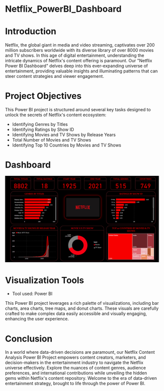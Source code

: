 # Netflix_PowerBI_Dashboard
<h1><a name="introduction">Introduction</a></h1>
<p>Netflix, the global giant in media and video streaming, captivates over 200 million subscribers worldwide with its diverse library of over 8000 movies and TV shows. In this age of digital entertainment, understanding the intricate dynamics of Netflix's content offering is paramount. Our "Netflix  Power BI Dashboard" delves deep into this ever-expanding universe of entertainment, providing valuable insights and illuminating patterns that can steer content strategies and viewer engagement.</p>
<h1><a name="projectobjectives">Project Objectives</a></h1>
<p>This Power BI project is structured around several key tasks designed to unlock the secrets of Netflix's content ecosystem:</p>
<ul>
  <li>Identifying Genres by Titles</li>
  <li>Identifying Ratings by Show ID</li>
  <li> Identifying Movies and TV Shows by Release Years</li>
  <li>Total Number of Movies and TV Shows</li>
  <li> Identifying Top 10 Countries by Movies and TV Shows</li>
</ul>
<h1><a name='dashboard'>Dashboard</a></h1>
<img width="900" alt="Coding" src="https://github.com/Mariyajoseph24/Netflix_PowerBI_Dashboard/blob/main/Netflix%20dashboard.png">
<h1><a name="visualizationtools">Visualization Tools</a></h1>
<ul><li>Tool used: Power BI</li></ul>
<p> This Power BI project leverages a rich palette of visualizations, including bar charts, area charts, tree maps, and donut charts. These visuals are carefully crafted to make complex data easily accessible and visually engaging, enhancing the user experience.</p>
<h1><a name="conclusion">Conclusion</a></h1>
<p>In a world where data-driven decisions are paramount, our Netflix Content Analysis Power BI Project empowers content creators, marketers, and decision-makers in the entertainment industry to navigate the Netflix universe effectively. Explore the nuances of content genres, audience preferences, and international contributions while unveiling the hidden gems within Netflix's content repository. Welcome to the era of data-driven entertainment strategy, brought to life through the power of Power BI.</p>
